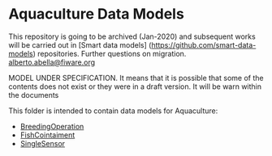 # Aquaculture Data Models

This repository is going to be archived (Jan-2020) and subsequent works will be carried out in [Smart data models] (https://github.com/smart-data-models) repositories. Further questions on migration. alberto.abella@fiware.org

MODEL UNDER SPECIFICATION. It means that it is possible that some of the contents does not exist or they were in a draft version. It will be warn within the documents

This folder is intended to contain data models for Aquaculture:

-   [BreedingOperation]()
-   [FishCointaiment]()
-   [SingleSensor]()
